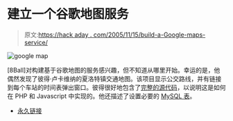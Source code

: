 # 建立一个谷歌地图服务

> 原文:[https://hack aday . com/2005/11/15/build-a-Google-maps-service/](https://hackaday.com/2005/11/15/build-a-google-maps-service/)

![google map](../Images/275d199a6d39dace1e77b3c0ee6fc761.png)

[8Ball]对构建基于谷歌地图的服务感兴趣，但不知道从哪里开始。幸运的是，他偶然发现了彼得·卢卡维纳的夏洛特镇交通地图。该项目显示公交路线，并有链接到每个车站的时间表弹出窗口。彼得很好地包含了[完整的源代码](http://ruk.ca/wiki/Charlottetown_Transit_Map)，以说明这是如何在 PHP 和 Javascript 中实现的。他还描述了设置必要的 [MySQL 表](http://ruk.ca/wiki/Making_of_the_Charlottetown_Transit_Map)。

*   [永久链接](http://ruk.ca/wiki/Charlottetown_Transit_Map)